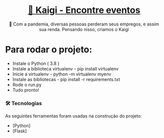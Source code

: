 <h1 align="center">
    <a href="">🔗 Kaigi - Encontre eventos</a>
</h1>
<p align="center">🚀 Com a pandemia, diversas pessoas perderam seus empregos, e assim sua renda. Pensando nisso, criamos o Kaigi </p>

Para rodar o projeto:
=================
<!--ts-->
   * Instale o Python ( 3.8 )
   * Instale a biblioteca virtualenv - pip install virtualenv
   * Inicie a virtualenv - python -m virtualenv myenv
   * Instale as bibliotecas - pip install -r requirements.txt
   * Rode o run.py
   * Tudo pronto!
<!--te-->

### 🛠 Tecnologias

As seguintes ferramentas foram usadas na construção do projeto:

- [Python]
- [Flask]
